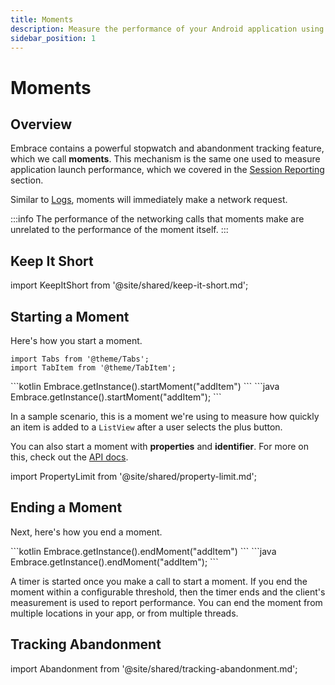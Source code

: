 ```yaml
---
title: Moments
description: Measure the performance of your Android application using Embrace
sidebar_position: 1
---
```


# Moments

## Overview

Embrace contains a powerful stopwatch and abandonment tracking feature, which we call **moments**.
This mechanism is the same one used to measure application launch performance, which we covered in the [Session Reporting](/android/integration/session-reporting) section.

Similar to [Logs](/android/integration/log-message-api), moments will immediately make a network request.

:::info
The performance of the networking calls that moments make are unrelated to the performance of the moment itself.
:::

## Keep It Short

import KeepItShort from '@site/shared/keep-it-short.md';

<KeepItShort />

## Starting a Moment

Here's how you start a moment.

```mdx-code-block
import Tabs from '@theme/Tabs';
import TabItem from '@theme/TabItem';
```

<Tabs groupId="android-language" queryString="android-language">
<TabItem value="kotlin" label="Kotlin">
```kotlin
Embrace.getInstance().startMoment("addItem")
```
</TabItem>
<TabItem value="java" label="Java">
```java
Embrace.getInstance().startMoment("addItem");
```
</TabItem>
</Tabs>

In a sample scenario, this is a moment we're using to measure how quickly an item is added to a `ListView` after a user selects the plus button.

You can also start a moment with **properties** and **identifier**.
For more on this, check out the [API docs](/api/android/).

import PropertyLimit from '@site/shared/property-limit.md';

<PropertyLimit />

## Ending a Moment

Next, here's how you end a moment.

<Tabs groupId="android-language" queryString="android-language">
<TabItem value="kotlin" label="Kotlin">
```kotlin
Embrace.getInstance().endMoment("addItem")
```
</TabItem>
<TabItem value="java" label="Java">
```java
Embrace.getInstance().endMoment("addItem");
```
</TabItem>
</Tabs>

A timer is started once you make a call to start a moment.
If you end the moment within a configurable threshold, then the timer ends and the client's measurement is used to report performance.
You can end the moment from multiple locations in your app, or from multiple threads.

## Tracking Abandonment

import Abandonment from '@site/shared/tracking-abandonment.md';

<Abandonment />